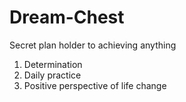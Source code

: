 # Dream-Chest
Secret plan holder to achieving anything
1. Determination
2. Daily practice
3. Positive perspective of life change
